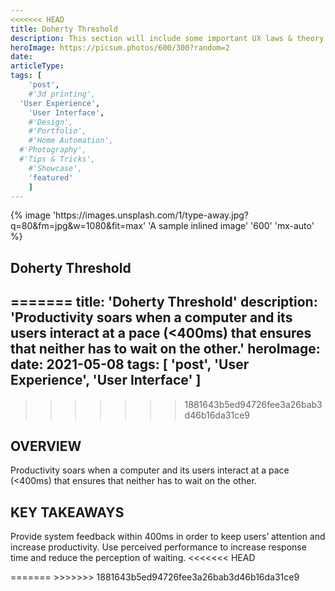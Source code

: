 ```yaml
---
<<<<<<< HEAD
title: Doherty Threshold
description: This section will include some important UX laws & theory
heroImage: https://picsum.photos/600/300?random=2
date:
articleType:
tags: [
	'post',
	#'3d printing',
  'User Experience',
	'User Interface',
	#'Design',
	#'Portfolio',
	#'Home Automation',
  #'Photography',
  #'Tips & Tricks',
	#'Showcase',
	'featured'
	]
---
```



<article>
{% image 'https://images.unsplash.com/1/type-away.jpg?q=80&fm=jpg&w=1080&fit=max' 'A sample inlined image' '600' 'mx-auto' %}

# Doherty Threshold

=======
title: 'Doherty Threshold'
description: 'Productivity soars when a computer and its users interact at a pace (<400ms) that ensures that neither has to wait on the other.'
heroImage:
date: 2021-05-08
tags: [
	'post',
  'User Experience',
	'User Interface'
	]
---

>>>>>>> 1881643b5ed94726fee3a26bab3d46b16da31ce9
## OVERVIEW

Productivity soars when a computer and its users interact at a pace (<400ms) that ensures that neither has to wait on the other.

## KEY TAKEAWAYS

Provide system feedback within 400ms in order to keep users’ attention and increase productivity. Use perceived performance to increase response time and reduce the perception of waiting.
<<<<<<< HEAD

</article>
=======
>>>>>>> 1881643b5ed94726fee3a26bab3d46b16da31ce9
